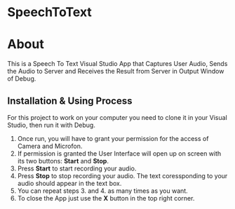 # SpeechToText
# About
This is a Speech To Text Visual Studio App that Captures User Audio, 
Sends the Audio to Server and Receives the Result from Server
in Output Window of Debug.
## Installation & Using Process
For this project to work on your computer you need to clone it in your
Visual Studio, then run it with Debug.
1. Once run, you will have to grant your permission for the access of 
Camera and Microfon. 
2. If permission is granted the User Interface will open up on screen with
its two buttons: **Start** and **Stop**.
3. Press **Start** to start recording your audio. 
4. Press **Stop** to stop recording your audio. The text
coressponding to your audio should appear in the text box.
5. You can repeat steps 3. and 4. as many times as you want.
6. To close the App just use the **X** button in the top right corner. 
